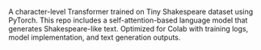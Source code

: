 A character-level Transformer trained on Tiny Shakespeare dataset using PyTorch. This repo includes a self-attention-based language model that generates Shakespeare-like text. Optimized for Colab with training logs, model implementation, and text generation outputs.
